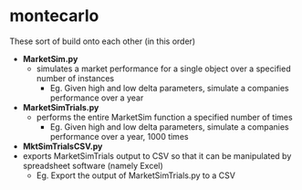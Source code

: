 # montecarlo

These sort of build onto each other (in this order)

* <b>MarketSim.py</b>
  * simulates a market performance for a single object over a specified number of instances
    * Eg. Given high and low delta parameters, simulate a companies performance over a year
* <b>MarketSimTrials.py</b>
  * performs the entire MarketSim function a specified number of times
    * Eg. Given high and low delta parameters, simulate a companies performance over a year, 1000 times
 * <b>MktSimTrialsCSV.py</b>
  * exports MarketSimTrials output to CSV so that it can be manipulated by spreadsheet software (namely Excel)
    * Eg. Export the output of MarketSimTrials.py to a CSV
  
